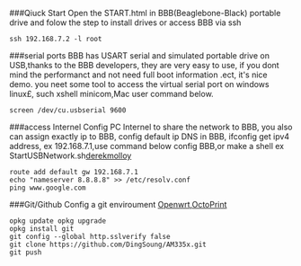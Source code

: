 ###Qiuck Start
Open the START.html in BBB(Beaglebone-Black) portable drive and folow the step to install drives
or access BBB via ssh

    ssh 192.168.7.2 -l root



###serial ports
BBB has USART serial and simulated portable drive on USB,thanks to the BBB developers, they are very easy to use, if you dont mind the performanct and not need full boot information .ect, it's nice demo. you neet some tool to access the virtual serial port on windows linux£, such xshell minicom,Mac user  command below.
	
	screen /dev/cu.usbserial 9600

###access Internel
Config PC Internel to share the network to BBB, you also can assign exactly ip to BBB, config default ip DNS in  BBB, ifconfig get ipv4 address, ex 192.168.7.1,use command below config BBB,or make a shell ex StartUSBNetwork.sh[derekmolloy][1]

	route add default gw 192.168.7.1
	echo "nameserver 8.8.8.8" >> /etc/resolv.conf
	ping www.google.com

###Git/Github
Config a git enviroument [Openwrt][2],[OctoPrint][3]

	opkg update	opkg upgrade
	opkg install git
	git config --global http.sslverify false
	git clone https://github.com/DingSoung/AM335x.git
	git push

[1]: http://derekmolloy.ie/beaglebone/getting-started-usb-network-adapter-on-the-beaglebone
[2]:http://wiki.openwrt.org/doc/techref/opkg
[3]: https://github.com/foosel/OctoPrint/wiki/Setup-on-BeagleBone-Black-running-%C3%85ngstr%C3%B6m
